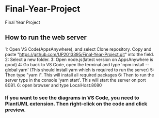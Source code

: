 # Final-Year-Project
Final Year Project

## How to run the web server

1: Open VS Code(AppsAnywhere), and select Clone repository. Copy and paste "https://github.com/UP2013395/Final-Year-Project.git" into the field.
2: Select a new folder.
3: Open node.js(latest version on AppsAnywhere is good)
4: Go back to VS Code, open the terminal and type 'npm install --global yarn' (This should install yarn which is required to run the server)
5: Then type "yarn i". This will install all required packages
6: Then to run the server type in the console 'yarn start'. This will start the server on port 8081.
6: open browser and type LocalHost:8080

### If you want to see the diagrams in VS Code, you need to PlantUML extension. Then right-click on the code and click preview.